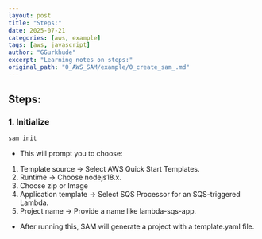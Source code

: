 ```yaml
---
layout: post
title: "Steps:"
date: 2025-07-21
categories: [aws, example]
tags: [aws, javascript]
author: "GGurkhude"
excerpt: "Learning notes on steps:"
original_path: "0_AWS_SAM/example/0_create_sam_.md"
---
```


## Steps:
### 1. Initialize
```sh
sam init
```
- This will prompt you to choose:

1. Template source → Select AWS Quick Start Templates.
1. Runtime → Choose nodejs18.x.
1. Choose zip or Image
1. Application template → Select SQS Processor for an SQS-triggered Lambda.
1. Project name → Provide a name like lambda-sqs-app.
- After running this, SAM will generate a project with a template.yaml file.
